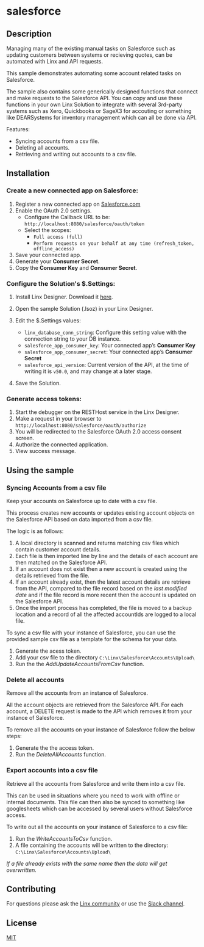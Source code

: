 # salesforce

## Description

Managing many of the existing manual tasks on Salesforce such as updating customers between systems or recieving quotes, can be automated with Linx and API requests. 

This sample demonstrates automating some account related tasks on Salesforce.

The sample also contains some generically designed functions that connect and make requests to the Salesforce API. You can copy and use these functions in your own Linx Solution to integrate with several 3rd-party systems such as Xero, Quickbooks or SageX3 for accouting or something like DEARSystems for inventory management which can all be done via API.


Features:
- Syncing accounts from a csv file.
- Deleting all accounts.
- Retrieving and writing out accounts to a csv file.


## Installation


### Create a new connected app on Salesforce:

1. Register a new connected app on [Salesforce.com](https://login.salesforce.com/)
1. Enable the OAuth 2.0 settings.
   - Configure the Callback URL to be: `http://localhost:8080/salesforce/oauth/token`
   - Select the scopes:
      - `Full access (full)`
      - `Perform requests on your behalf at any time (refresh_token, offline_access)`
1. Save your connected app.
1. Generate your **Consumer Secret**.
1. Copy the **Consumer Key** and **Consumer Secret**.

### Configure the Solution's $.Settings:

1. Install Linx Designer. Download it [here](https://linx.software/).
1. Open the sample Solution (.lsoz) in your Linx Designer.
1. Edit the $.Settings values:

   - `linx_database_conn_string`: Configure this setting value with the connection string to your DB instance.
   - `salesforce_app_consumer_key`: Your connected app’s **Consumer Key**
   - `salesforce_app_consumer_secret`: Your connected app’s **Consumer Secret**
   - `salesforce_api_version`: Current version of the API, at the time of writing it is `v50.0`, and may change at a later stage.

1. Save the Solution.

### Generate access tokens:

1. Start the debugger on the RESTHost service in the Linx Designer.
2. Make a request in your browser to `http://localhost:8080/salesforce/oauth/authorize`
3. You will be redirected to the Salesforce OAuth 2.0 access consent screen.
4. Authorize the connected application.
5. View success message.



## Using the sample

### Syncing Accounts from a csv file

Keep your accounts on Salesforce up to date with a csv file.

This process creates new accounts or updates existing account objects on the Salesforce API based on data imported from a csv file.

The logic is as follows:
1. A local directory is scanned and returns matching csv files which contain customer account details.
2. Each file is then imported line by line and the details of each account are then matched on the Salesforce API.
3. If an account does not exist then a new account is created using the details retrieved from the file.
4. If an account already exist, then the latest account details are retrieve from the API, compared to the file record based on the _last modified date_ and if the file record is more recent then the account is updated on the Salesforce API.
5. Once the import process has completed, the file is moved to a backup location and a record of all the affected accountIds are logged to a local file.

To sync a csv file with your instance of Salesforce, you can use the provided sample csv file as a template for the schema for your data.

1. Generate the acess token.
1. Add your csv file to the directory   `C:\Linx\Salesforce\Accounts\Upload\`
2. Run the the _AddUpdateAccountsFromCsv_ function.

### Delete all accounts

Remove all the accounts from an instance of Salesforce.

All the account objects are retrieved from the Salesforce API. For each account, a DELETE request is made to the API which removes it from your instance of Salesforce.

To remove all the accounts on your instance of Salesforce follow the below steps:
1. Generate the the access token.
2. Run the _DeleteAllAccounts_ function.

### Export accounts into a csv file

Retrieve all the accounts from Salesforce and write them into a csv file. 

This can be used in situations where you need to work with offline or internal documents. This file can then also be synced to something like googlesheets which can be accessed by several users without Salesforce access.

To write out all the accounts on your instance of Salesforce to a csv file:
1. Run the _WriteAccountsToCsv_ function.
2. A file containing the accounts will be written to the directory: `C:\Linx\Salesforce\Accounts\Upload\`

_If a file already exists with the same name then the data will get overwritten._

## Contributing

For questions please ask the [Linx community](https://linx/software/community) or use the [Slack channel](https://linxsoftware.slack.com/archives/C01FLBC1XNX). 

## License

[MIT](https://github.com/linx-software/template-repo/blob/main/LICENSE.txt)